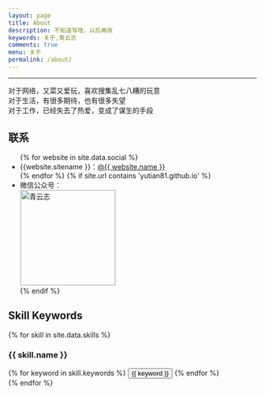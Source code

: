 ```yaml
---
layout: page
title: About
description: 不知道写啥，以后再改
keywords: 关于,青云志
comments: true
menu: 关于
permalink: /about/
---
```


----

对于网络，又菜又爱玩，喜欢搜集乱七八糟的玩意  
对于生活，有很多期待，也有很多失望  
对于工作，已经失去了热爱，变成了谋生的手段  

## 联系

<ul>
{% for website in site.data.social %}
<li>{{website.sitename }}：<a href="{{ website.url }}" target="_blank">@{{ website.name }}</a></li>
{% endfor %}
{% if site.url contains 'yutian81.github.io' %}
<li>
微信公众号：<br />
<img style="height:192px;width:192px;border:1px solid lightgrey;" src="{{ site.url }}/assets/images/qrcode.jpg" alt="青云志" />
</li>
{% endif %}
</ul>


## Skill Keywords

{% for skill in site.data.skills %}
### {{ skill.name }}
<div class="btn-inline">
{% for keyword in skill.keywords %}
<button class="btn btn-outline" type="button">{{ keyword }}</button>
{% endfor %}
</div>
{% endfor %}
